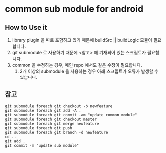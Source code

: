 # common sub module for android

## How to Use it
1. library plugin 을 따로 포함하고 있기 때문에 buildSrc || buildLogic 모듈이 필요합니다.
2. git submodule 로 사용하기 때문에 <참고> 에 기재되어 있는 스크립트가 필요합니다.
3. common 을 수정하는 경우, 메인 repo 에서도 같은 수정이 필요합니다. 
   1. 2개 이상의 submodule 을 사용하는 경우 아래 스크립트가 오류가 발생할 수 있습니다.

## 참고
```shell
git submodule foreach git checkout -b newfeature
git submodule foreach git add -A .
git submodule foreach git commit -am "update common module"
git submodule foreach git checkout master
git submodule foreach git merge newfeature
git submodule foreach git push
git submodule foreach git branch -d newfeature
cd ..
git add .
git commit -m "update sub module"
```
